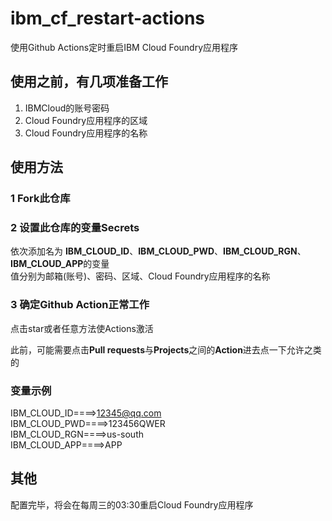 # ibm_cf_restart-actions
使用Github Actions定时重启IBM Cloud Foundry应用程序

## 使用之前，有几项准备工作
1. IBMCloud的账号密码
2. Cloud Foundry应用程序的区域
3. Cloud Foundry应用程序的名称

## 使用方法

### 1 Fork此仓库

### 2 设置此仓库的变量Secrets

依次添加名为
**IBM_CLOUD_ID**、**IBM_CLOUD_PWD**、**IBM_CLOUD_RGN**、**IBM_CLOUD_APP**的变量  
值分别为邮箱(账号)、密码、区域、Cloud Foundry应用程序的名称  

### 3 确定Github Action正常工作

点击star或者任意方法使Actions激活  

此前，可能需要点击**Pull requests**与**Projects**之间的**Action**进去点一下允许之类的

### 变量示例
IBM_CLOUD_ID====>12345@qq.com  
IBM_CLOUD_PWD====>123456QWER  
IBM_CLOUD_RGN====>us-south  
IBM_CLOUD_APP====>APP  

## 其他

配置完毕，将会在每周三的03:30重启Cloud Foundry应用程序
